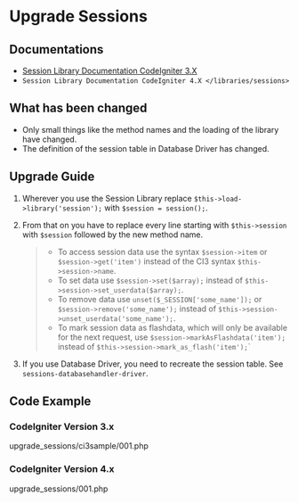 # Upgrade Sessions

<div class="contents" local="" depth="2">

</div>

## Documentations

- [Session Library Documentation CodeIgniter
  3.X](http://codeigniter.com/userguide3/libraries/sessions.html)
- `Session Library Documentation CodeIgniter 4.X </libraries/sessions>`

## What has been changed

- Only small things like the method names and the loading of the library
  have changed.
- The definition of the session table in Database Driver has changed.

## Upgrade Guide

1.  Wherever you use the Session Library replace
    `$this->load->library('session');` with `$session = session();`.

2.  From that on you have to replace every line starting with
    `$this->session` with `$session` followed by the new method name.

    > - To access session data use the syntax `$session->item` or
    >   `$session->get('item')` instead of the CI3 syntax
    >   `$this->session->name`.
    > - To set data use `$session->set($array);` instead of
    >   `$this->session->set_userdata($array);`.
    > - To remove data use `unset($_SESSION['some_name']);` or
    >   `$session->remove('some_name');` instead of
    >   `$this->session->unset_userdata('some_name');`.
    > - To mark session data as flashdata, which will only be available
    >   for the next request, use `$session->markAsFlashdata('item');`
    >   instead of `$this->session->mark_as_flash('item');`\`

3.  If you use Database Driver, you need to recreate the session table.
    See `sessions-databasehandler-driver`.

## Code Example

### CodeIgniter Version 3.x

<div class="literalinclude">

upgrade_sessions/ci3sample/001.php

</div>

### CodeIgniter Version 4.x

<div class="literalinclude">

upgrade_sessions/001.php

</div>
